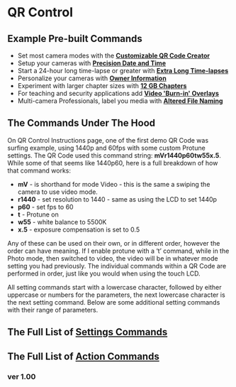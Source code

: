 # QR Control

## Example Pre-built Commands

* Set most camera modes with the [**Customizable QR Code Creator**](./custom)
* Setup your cameras with [**Precision Date and Time**](./precisiontime)
* Start a 24-hour long time-lapse or greater with [**Extra Long Time-lapses**](./longtimelapse)
* Personalize your cameras with [**Owner Information**](./owner)
* Experiment with larger chapter sizes with [**12 GB Chapters**](./chapters)
* For teaching and security applications add [**Video 'Burn-in' Overlays**](./overlays)
* Multi-camera Professionals, label you media with [**Altered File Naming**](./basename)

## The Commands Under The Hood 

On QR Control Instructions page, one of the first demo QR Code was surfing example, using 1440p and 60fps with some custom Protune settings. The QR Code used this command string: **mVr1440p60tw55x.5**. While some of that seems like 1440p60, here is a full breakdown of how that command works:

* **mV** - is shorthand for mode Video - this is the same a swiping the camera to use video mode.
* **r1440** - set resolution to 1440 - same as using the LCD to set 1440p
* **p60** - set fps to 60 
* **t** - Protune on
* **w55** - white balance to 5500K
* **x.5** - exposure compensation is set to 0.5
  
Any of these can be used on their own, or in different order, however the order can have meaning.  If I enable protune with a ‘t’ command, while in the Photo mode, then switched to video, the video will be in whatever mode setting you had previously. The individual commands within a QR Code are performed in order, just like you would when using the touch LCD.

All setting commands start with a lowercase character, followed by either uppercase or numbers for the parameters, the next lowercase character is the next setting command. Below are some additional setting commands with their range of parameters.

## The Full List of [**Settings Commands**](./settings)

## The Full List of [**Action Commands**](./actions)

### ver 1.00
